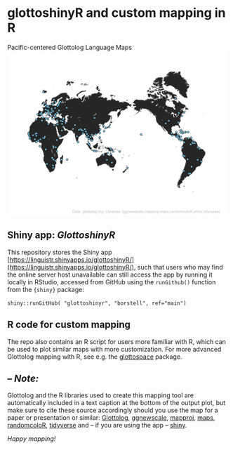 # glottoshinyR and custom mapping in R
Pacific-centered Glottolog Language Maps
<br><img src="./Glottomap_2021-12-05.png" alt="Glottomap" width="500"/>

## Shiny app: _GlottoshinyR_
This repository stores the Shiny app [https://linguistr.shinyapps.io/glottoshinyR/](https://linguistr.shinyapps.io/glottoshinyR/), such that users who may find the online server host unavailable can still access the app by running it locally in RStudio, accessed from GitHub using the `runGithub()` function from the `{shiny}` package:
```
shiny::runGitHub( "glottoshinyr", "borstell", ref="main")
```

## R code for custom mapping
The repo also contains an R script for users more familiar with R, which can be used to plot similar maps with more customization. For more advanced Glottolog mapping with R, see e.g. the [glottospace](https://github.com/SietzeN/glottospace)</a> package.

## _– Note:_
Glottolog and the R libraries used to create this mapping tool are automatically included in a text caption at the bottom of the output plot, but make sure to cite these source accordingly should you use the map for a paper or presentation or similar: [Glottolog](https://glottolog.org/meta/cite), [ggnewscale](https://cran.r-project.org/web/packages/ggnewscale/index.html), [mapproj](https://cran.r-project.org/web/packages/mapproj/index.html), [maps](https://cran.r-project.org/web/packages/maps/index.html), [randomcoloR](https://cran.r-project.org/web/packages/randomcoloR/index.html), [tidyverse](https://www.tidyverse.org) and – if you are using the app – [shiny](https://cran.r-project.org/web/packages/shiny/index.html).

_Happy mapping!_
